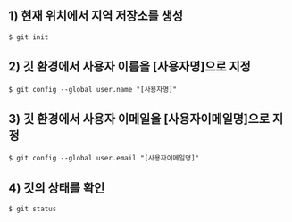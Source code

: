 ## 1) 현재 위치에서 지역 저장소를 생성
```
$ git init
```
## 2) 깃 환경에서 사용자 이름을 [사용자명]으로 지정
```
$ git config --global user.name "[사용자명]"
```
## 3) 깃 환경에서 사용자 이메일을 [사용자이메일명]으로 지정
```
$ git config --global user.email "[사용자이메일명]"
```
## 4) 깃의 상태를 확인
```
$ git status
```

